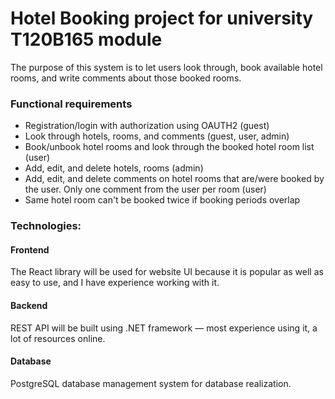 # Hotel Booking project for university T120B165 module
The purpose of this system is to let users look through, book available hotel rooms, and write comments about those booked rooms.

### Functional requirements
* Registration/login with authorization using OAUTH2 (guest)
* Look through hotels, rooms, and comments (guest, user, admin)
* Book/unbook hotel rooms and look through the booked hotel room list (user)
* Add, edit, and delete hotels, rooms (admin)
* Add, edit, and delete comments on hotel rooms that are/were booked by the user. Only one comment from the user per room (user)
* Same hotel room can't be booked twice if booking periods overlap

### Technologies:
#### Frontend
The React library will be used for website UI because it is popular as well as easy to use, and I have experience working with it.
#### Backend
REST API will be built using .NET framework — most experience using it, a lot of resources online.
#### Database
PostgreSQL database management system for database realization.
